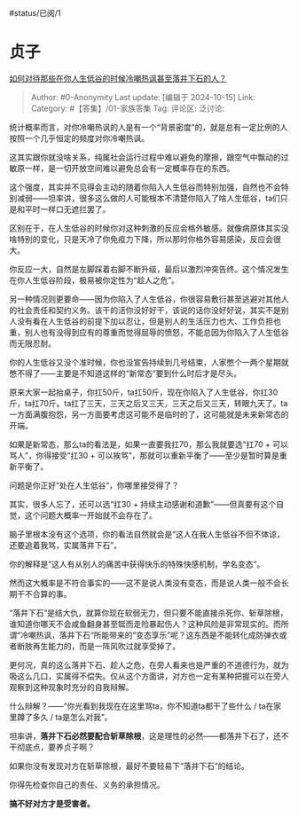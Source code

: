 #status/已阅/1

# 贞子

[如何对待那些在你人生低谷的时候冷嘲热讽甚至落井下石的人？](https://www.zhihu.com/question/779258584/answer/5259171450)

> Author: #0-Anonymity
> Last update: [编辑于 2024-10-15]
> Link:
> Category: #【答集】/01-家族答集
> Tag:
> 评论区:
> 泛讨论:

统计概率而言，对你冷嘲热讽的人是有一个“背景密度”的，就是总有一定比例的人按照一个几乎恒定的频度对你冷嘲热讽。

这其实跟你就没啥关系，纯属社会运行过程中难以避免的摩擦，跟空气中飘动的过敏原一样，是一切开放空间难以避免总会有一定概率存在的东西。

这个强度，其实并不见得会主动的随着你陷入人生低谷而特别加强，自然也不会特别减弱——坦率讲，很多这么做的人可能根本不清楚你陷入了啥人生低谷，ta们只是和平时一样口无遮拦罢了。

区别在于，在人生低谷的时候你对这种刺激的反应会格外敏感。就像病原体其实没啥特别的变化，只是天冷了你免疫力下降，所以那时你格外容易感染，反应会很大。

你反应一大，自然是左脚踩着右脚不断升级，最后以激烈冲突告终。这个情况发生在你人生低谷阶段，极易被你定性为“趁人之危”。

另一种情况则更要命——因为你陷入了人生低谷，你很容易敷衍甚至逃避对其他人的社会责任和契约义务。该干的活你没好好干，该说的话你没好好说，其实不是别人没有看在人生低谷的前提下加以忍让，但是别人的生活压力也大、工作负担也重，别人也有没得到应有的尊重而觉得屈辱的愤怒，不能总因为你陷入了人生低谷而无限忍耐。

你的人生低谷又没个准时候，你也没宣告持续到几号结束，人家憋个一两个星期就憋不得了——主要是不知道这样的“新常态”要到什么时后才是尽头。

原来大家一起抬桌子，你扛50斤，ta扛50斤，现在你陷入了人生低谷，你扛30斤，ta扛70斤。ta扛了三天，三天之后又三天，三天之后又三天，转眼九天了。ta一方面满腹抱怨，另一方面要考虑这可能不是临时的了，这可能就是未来新常态的开端。

如果是新常态，那么ta的看法是，如果一直要我扛70，那么我就要选“扛70 + 可以骂人”，你得接受“扛30 + 可以挨骂”，那就可以重新平衡了——至少是暂时算是重新平衡了。

问题是你正好“处在人生低谷”，你哪里接受得了？

其实，很多人忘了，还可以选“扛30 + 持续主动感谢和道歉”——但真要有这个自觉，这个问题大概率一开始就不会存在了。

脑子里根本没有这个选项，你的看法自然就会是“这人在我人生低谷不但不体谅，还要追着我骂，实属落井下石”。

你的解释是“这人有从别人的痛苦中获得快乐的特殊快感机制，学名变态”。

然而这大概率是不符合事实的——这不是说人类没有变态，而是说人类一般不会长期干不合算的事。

“落井下石”是结大仇，就算你现在软弱无力，但只要不能直接杀死你、斩草除根，谁知道你哪天不会咸鱼翻身甚至铤而走险暴起伤人？这种风险是非常现实的。而所谓“冷嘲热讽，落井下石“所能带来的“变态享乐”呢？这东西是不能转化成防弹衣或者断肢再生能力的，而是一阵风吹过就享受掉了。

更何况，真的这么落井下石、趁人之危，在旁人看来也是严重的不道德行为，就为吸这么几口，实属得不偿失。仅从这个方面讲，对方也一定有某种把握可以在旁人观察到这种现象时充分的自我辩解。

什么辩解？——“你光看到我现在在这里骂ta，你不知道ta都干了些什么 / ta在家里蹲了多久 / ta是怎么对我”。

坦率讲，**落井下石必然要配合斩草除根**，这是理性的必然——都落井下石了，还不干彻底点，要养贞子啊？

如果你没有发现对方在斩草除根，最好不要轻易下“落井下石”的结论。

你得先检查你自己的责任、义务的承担情况。

**搞不好对方才是受害者。**
